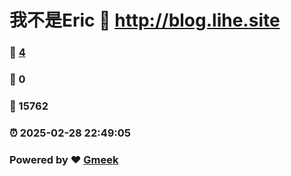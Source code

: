 # 我不是Eric :link: http://blog.lihe.site 
### :page_facing_up: [4](http://blog.lihe.site/tag.html) 
### :speech_balloon: 0 
### :hibiscus: 15762 
### :alarm_clock: 2025-02-28 22:49:05 
### Powered by :heart: [Gmeek](https://github.com/Meekdai/Gmeek)
